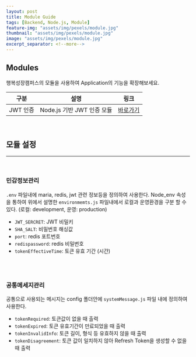 ```yaml
---
layout: post
title: Module Guide
tags: [Backend, Node.js, Module]
feature-img: "assets/img/pexels/module.jpg"
thumbnail: "assets/img/pexels/module.jpg"
image: "assets/img/pexels/module.jpg"
excerpt_separator: <!--more-->
---
```


## Modules

행복성장캠퍼스의 모듈을 사용하여 Application의 기능을 확장해보세요.

<!--more-->

| 구분            | 설명            |링크   |
| :-------------: |:-------------:| :-----:|
| JWT 인증  | Node.js 기반 JWT 인증 모듈 | [바로가기](https://github.com/hitechinfo/module_auth_node_001)|

<br/>

## 모듈 설정
---------------------------

<br/>

### 민감정보관리
 
`.env` 파일내에 maria, redis, jwt 관련 정보등을 정의하여 사용한다. Node_env 속성을 통하여 위에서 설명한 `environmemts.js` 파일내에서 로컬과 운영환경을 구분 할 수 있다. (로컬: development, 운영: production)

 - `JWT_SERCRET`: JWT 비밀키
 - `SHA_SALT`: 비밀번호 해싱값
 - `port`: redis 포트번호
 - `redispassword`: redis 비밀번호
 - `tokenEffectiveTime`: 토큰 유효 기간 (시간)
<br/>
<br/>

### 공통메세지관리
 
공통으로 사용되는 메시지는 config 폴더안에 `systemMessage.js` 파일 내에 정의하여 사용한다.
 - `tokenRequired`: 토큰값이 없을 때 출력
 - `tokenExpired`: 토큰 유효기간이 만료되었을 때 출력
 - `tokenInvalidInfo`: 토큰 길이, 형식 등 유효하지 않을 때 출력
 - `tokenDisagreement`: 토큰 값이 일치하지 않아 Refresh Token을 생성할 수 없을 때 출력
<br/>
<br/>